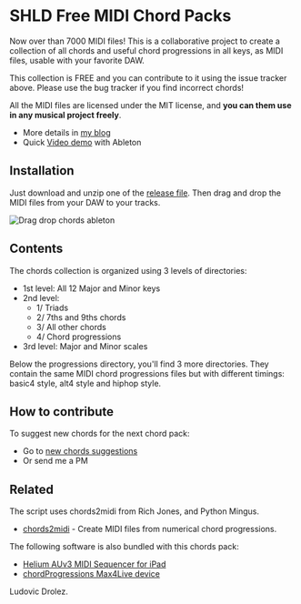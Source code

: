 # SHLD Free MIDI Chord Packs

Now over than 7000 MIDI files! This is a collaborative project to create a collection of all chords
and useful chord progressions in all keys, as MIDI files, usable
with your favorite DAW.

This collection is FREE and you can contribute to it using the issue tracker above.
Please use the bug tracker if you find incorrect chords! 

All the MIDI files are licensed under the MIT license, and **you can them use in any musical project freely**.

 * More details in [my blog](https://drolez.com/blog/music/free-midi-chords-progressions.php)
 * Quick [Video demo](https://youtu.be/mNBI6uQXltY) with Ableton

## Installation

Just download and unzip one of the [release file](https://github.com/ldrolez/free-midi-chords/releases). 
Then drag and drop the MIDI files from your DAW to your tracks.

![Drag drop chords ableton](https://i.imgur.com/vys6qGl.gif)

## Contents

The chords collection is organized using 3 levels of directories:

 * 1st level: All 12 Major and Minor keys
 * 2nd level: 
   * 1/ Triads
   * 2/ 7ths and 9ths chords
   * 3/ All other chords
   * 4/ Chord progressions
 * 3rd level: Major and Minor scales

Below the progressions directory, you'll find 3 more directories. They contain the same MIDI chord progressions files but with different timings: basic4 style, alt4 style and hiphop style.

## How to contribute

To suggest new chords for the next chord pack:
 * Go to [new chords suggestions](https://github.com/ldrolez/free-midi-chords/issues/new?assignees=&labels=new+chords&template=new-chord.md&title=%5Bnew+chord+progression%5D+)
 * Or send me a PM

## Related

The script uses chords2midi from Rich Jones, and Python Mingus.

 * [chords2midi](https://github.com/Miserlou/chords2midi) - Create MIDI files from numerical chord progressions.

The following software is also bundled with this chords pack:

 * [Helium AUv3 MIDI Sequencer for iPad](https://apps.apple.com/gb/app/helium-auv3-midi-sequencer/id1563152523)
 * [chordProgressions Max4Live device](https://maxforlive.com/library/device.php?id=7559)

Ludovic Drolez.

